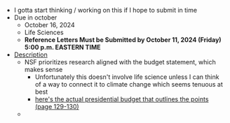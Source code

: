 - I gotta start thinking / working on this if I hope to submit in time
- Due in october
	- October 16, 2024
	- Life Sciences
	- **Reference Letters Must be Submitted by October 11, 2024 (Friday) 5:00 p.m. EASTERN TIME**
- [Description](https://new.nsf.gov/funding/opportunities/nsf-graduate-research-fellowship-program-grfp/nsf24-591/solicitation)
	- NSF prioritizes research aligned with the budget statement, which makes sense
		- Unfortunately this doesn't involve life science unless I can think of a way to connect it to climate change which seems tenuous at best
		- [here's the actual presidential budget that outlines the points (page 129-130)](https://www.whitehouse.gov/wp-content/uploads/2024/03/budget_fy2025.pdf)
	-